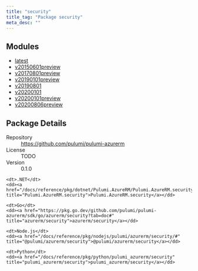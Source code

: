 ```yaml
---
title: "security"
title_tag: "Package security"
meta_desc: ""
---
```


<!-- WARNING: this file was generated by Pulumi Docs Generator. -->
<!-- Do not edit by hand unless you're certain you know what you are doing! -->



<h2 id="modules">Modules</h2>
<ul class="api">
    <li><a href="latest/" title="latest"><span class="symbol module"></span>latest</a></li>
    <li><a href="v20150601preview/" title="v20150601preview"><span class="symbol module"></span>v20150601preview</a></li>
    <li><a href="v20170801preview/" title="v20170801preview"><span class="symbol module"></span>v20170801preview</a></li>
    <li><a href="v20190101preview/" title="v20190101preview"><span class="symbol module"></span>v20190101preview</a></li>
    <li><a href="v20190801/" title="v20190801"><span class="symbol module"></span>v20190801</a></li>
    <li><a href="v20200101/" title="v20200101"><span class="symbol module"></span>v20200101</a></li>
    <li><a href="v20200101preview/" title="v20200101preview"><span class="symbol module"></span>v20200101preview</a></li>
    <li><a href="v20200806preview/" title="v20200806preview"><span class="symbol module"></span>v20200806preview</a></li>
</ul>

<h2 id="package-details">Package Details</h2>
<dl class="package-details">
	<dt>Repository</dt>
	<dd><a href="https://github.com/pulumi/pulumi-azurerm">https://github.com/pulumi/pulumi-azurerm</a></dd>
	<dt>License</dt>
	<dd>TODO</dd>
	<dt>Version</dt>
	<dd>0.1.0</dd>
</dl>



<dl class="tabular">

    <dt>.NET</dt>
    <dd><a href="/docs/reference/pkg/dotnet/Pulumi.AzureRM/Pulumi.AzureRM.security.html" title="Pulumi.AzureRM.security">Pulumi.AzureRM.security</a></dd>

    <dt>Go</dt>
    <dd><a href="https://pkg.go.dev/github.com/pulumi/pulumi-azurerm/sdk/go/azurerm/security?tab=doc#" title="azurerm/security">azurerm/security</a></dd>

    <dt>Node.js</dt>
    <dd><a href="/docs/reference/pkg/nodejs/pulumi/azurerm/security/#" title="@pulumi/azurerm/security">@pulumi/azurerm/security</a></dd>

    <dt>Python</dt>
    <dd><a href="/docs/reference/pkg/python/pulumi_azurerm/security" title="pulumi_azurerm/security">pulumi_azurerm/security</a></dd>

</dl>

